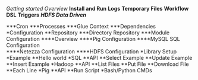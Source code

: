 *Getting started*
*Overview*
**Install and Run**
**Logs**
**Temporary Files**
**Workflow DSL**
**Triggers**
***HDFS Data Driven*** 

***Cron
***Processes
***Glue Context
***Dependencies
*Configuration
**Repository
***Directory Repository
***Module Configuration
****Overview
****Pig Configuration
****MySQL SQL Configuration    
****Netezza Configuration
****HDFS Configuration
*Library Setup
*Example 
**Hello world
*SQL
**API
**Select Example
**Update Example
**Insert Example
*Hadoop
**API
**List Files
**Put File
**Download File
**Each Line
*Pig
**API
**Run Script
*Bash/Python CMDs
   

